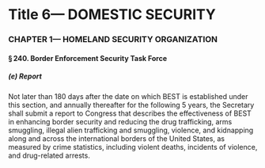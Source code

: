 
# Title 6— DOMESTIC SECURITY
### CHAPTER 1— HOMELAND SECURITY ORGANIZATION
#### § 240. Border Enforcement Security Task Force
##### (e) Report

Not later than 180 days after the date on which BEST is established under this section, and annually thereafter for the following 5 years, the Secretary shall submit a report to Congress that describes the effectiveness of BEST in enhancing border security and reducing the drug trafficking, arms smuggling, illegal alien trafficking and smuggling, violence, and kidnapping along and across the international borders of the United States, as measured by crime statistics, including violent deaths, incidents of violence, and drug-related arrests.
